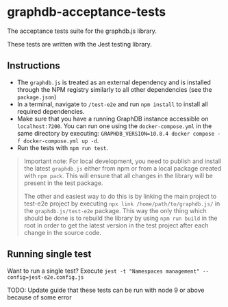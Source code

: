# graphdb-acceptance-tests

The acceptance tests suite for the graphdb.js library.

These tests are written with the Jest testing library.

## Instructions

* The `graphdb.js` is treated as an external dependency and is installed
through the NPM registry similarly to all other dependencies 
(see the `package.json`)  
* In a terminal, navigate to `/test-e2e` and run `npm install` to install all
required dependencies.
* Make sure that you have a running GraphDB instance accessible on 
`localhost:7200`. You can run one using the `docker-compose.yml` in the same
directory by executing: `GRAPHDB_VERSION=10.8.4 docker compose -f docker-compose.yml up -d`.
* Run the tests with `npm run test`.
 
> Important note: For local development, you need to publish and install the 
latest `graphdb.js` either from npm or from a local package created with 
`npm pack`. This will ensure that all changes in the library will be present 
in the test package.
> 
> The other and easiest way to do this is by linking the main project to test-e2e
> project by executing `npx link /home/path/to/graphdb.js/` in the 
> `graphdb.js/test-e2e` package. 
> This way the only thing which should be done is to rebuild the library
> by using `npm run build` in the root in order to get the latest version in the
> test project after each change in the source code.


## Running single test
Want to run a single test? Execute 
`jest -t "Namespaces management" --config=jest-e2e.config.js`


TODO: Update guide that these tests can be run with node 9 or above because of some error
